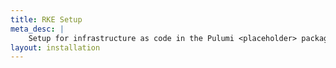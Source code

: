 ```yaml
---
title: RKE Setup
meta_desc: |
    Setup for infrastructure as code in the Pulumi <placeholder> package
layout: installation
---
```

